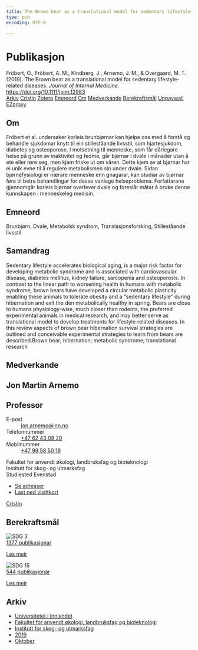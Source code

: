 ```yaml
---
title: The Brown bear as a translational model for sedentary lifestyle-related diseases
type: pub
encoding: UTF-8

---
```

<h1>Publikasjon</h1>
<article id="csl-bib-container-67WYAN5W" class="csl-bib-container">
  <div class="csl-bib-body"> <div class="csl-entry">Fröbert, O., Fröbert, A. M., Kindberg, J., Arnemo, J. M., &#38; Overgaard, M. T. (2019). The Brown bear as a translational model for sedentary lifestyle-related diseases. <i>Journal of Internal Medicine</i>. <a href="https://doi.org/10.1111/joim.12983">https://doi.org/10.1111/joim.12983</a></div> </div>
  <div class="csl-bib-buttons">
    <a href="#taxonomy-article-67WYAN5W" alt="archive" class="csl-bib-button">Arkiv</a>
    <a href="https://app.cristin.no/results/show.jsf?id=1739008" alt="Cristin" class="csl-bib-button">Cristin</a>
    <a href="http://zotero.org/groups/5881554/items/67WYAN5W" alt="Zotero" class="csl-bib-button">Zotero</a>
    <a href="#keywords-article-67WYAN5W" alt="keywords" class="csl-bib-button">Emneord</a>
    <a href="#about-article-67WYAN5W" alt="about_pub" class="csl-bib-button">Om</a>
    <a href="#contributors-article-67WYAN5W" alt="contributors" class="csl-bib-button">Medverkande</a>
    <a href="#sdg-article-67WYAN5W" alt="sdg" class="csl-bib-button">Berekraftsmål</a>
    <a href="https://onlinelibrary.wiley.com/doi/pdfdirect/10.1111/joim.12983" alt="Unpaywall" class="csl-bib-button">Unpaywall</a>
    <a href="https://onlinelibrary.wiley.com/doi/pdfdirect/10.1111/joim.12983" alt="EZproxy" class="csl-bib-button">EZproxy</a>
  </div>
  <div id="csl-bib-meta-container-67WYAN5W"></div>
</article>
<div id="csl-bib-meta-67WYAN5W" class="csl-bib-meta">
  <article id="about-article-67WYAN5W" class="about_pub-article">
    <h1>Om</h1>
    Fröbert et al. undersøker korleis brunbjørnar kan hjelpe oss med å forstå og behandle sjukdomar knytt til ein stilleståande livsstil, som hjartesjukdom, diabetes og osteoporose. I motsetning til menneske, som får dårlegare helse på grunn av inaktivitet og fedme, går bjørnar i dvale i månader utan å ete eller røre seg, men kjem friske ut om våren. Dette kjem av at bjørnar har ei unik evne til å regulere metabolismen sin under dvale. Sidan bjørnefysiologi er nærare menneske enn gnagarar, kan studiar av bjørnar føre til betre behandlingar for desse vanlege helseproblema. Forfattarane gjennomgår korleis bjørnar overlever dvale og foreslår måtar å bruke denne kunnskapen i menneskeleg medisin.
  </article>
  <article id="keywords-article-67WYAN5W" class="keywords-article">
    <h1>Emneord</h1>
    Brunbjørn, Dvale, Metabolsk syndrom, Translasjonsforsking, Stilleståande livsstil
  </article>
  <article id="abstract-article-67WYAN5W" class="abstract-article">
    <h1>Samandrag</h1>
    Sedentary lifestyle accelerates biological aging, is a major risk factor for developing metabolic syndrome and is associated with cardiovascular disease, diabetes mellitus, kidney failure, sarcopenia and osteoporosis. In contrast to the linear path to worsening health in humans with metabolic syndrome, brown bears have developed a circular metabolic plasticity enabling these animals to tolerate obesity and a “sedentary lifestyle” during hibernation and exit the den metabolically healthy in spring. Bears are close to humans physiology‐wise, much closer than rodents, the preferred experimental animals in medical research, and may better serve as translational model to develop treatments for lifestyle‐related diseases. In this review aspects of brown bear hibernation survival strategies are outlined and conceivable experimental strategies to learn from bears are described.Brown bear; hibernation; metabolic syndrome; translational research
  </article>
  <article id="contributors-article-67WYAN5W" class="contributors-article">
    <h1>Medverkande</h1>
    <div class="personas"> <div class="vrtx-hinn-person-card"> <div class="photo"> <i class="lar la-user-circle missing-person"></i> </div> <div class="info"> <hgroup><h1>Jon Martin Arnemo</h1> <h2>Professor</h2> </hgroup><dl> <dt>E-post</dt> <dd> <a href="mailto:jon.arnemo@inn.no">jon.arnemo@inn.no</a> </dd> <dt>Telefonnummer</dt> <dd><a href="tel:+4762430820"> +47 62 43 08 20 </a></dd> <dt>Mobilnummer</dt> <dd><a href="tel:+4799585019"> +47 99 58 50 19 </a></dd> </dl> <p> Fakultet for anvendt økologi, landbruksfag og bioteknologi<br> Institutt for skog- og utmarksfag<br> Studiested Evenstad </p> <ul class="vrtx-hinn-links"> <li><a href="https://www.inn.no/finn-en-ansatt/jon-arnemo.html#vrtx-hinn-addresses">Se adresser</a></li> <li><a href="https://www.inn.no/finn-en-ansatt/jon-arnemo.html?vrtx=vcf">Last ned visittkort</a></li> </ul> </div> </div> <a href="https://app.cristin.no/persons/show.jsf?id=328246" alt="Cristin URL" class="personas-cristin">Cristin</a> </div>
  </article>
  <article id="sdg-article-67WYAN5W" class="sdg-article">
    <h1>Berekraftsmål</h1>
    <div class="sdg-container"><div id="sdg3" class="sdg">
        <img src="{{< params subfolder >}}images/sdg/sdg03_nn.png" class="image" alt="SDG 3">
        <div class="sdg-overlay">
          <a href="{{< params subfolder >}}nn/archive/?sdg=3#archive" class="sdg-publication-count"><span>1377</span> publikasjonar</a>
          <p><a href="https://fn.no/om-fn/fns-baerekraftsmaal/god-helse-og-livskvalitet?lang=nno-NO" class="sdg-read-more">Les meir</a></p>
        </div>
      </div> <div id="sdg15" class="sdg">
        <img src="{{< params subfolder >}}images/sdg/sdg15_nn.png" class="image" alt="SDG 15">
        <div class="sdg-overlay">
          <a href="{{< params subfolder >}}nn/archive/?sdg=15#archive" class="sdg-publication-count"><span>544</span> publikasjonar</a>
          <p><a href="https://fn.no/om-fn/fns-baerekraftsmaal/livet-paa-land?lang=nno-NO" class="sdg-read-more">Les meir</a></p>
        </div>
      </div></div>
  </article>
  <article id="taxonomy-article-67WYAN5W" class="taxonomy-article">
    <h1>Arkiv</h1>
    <ul>
      <li><a href="{{< params subfolder >}}nn/archive/?key=3DCRN523">Universitetet i Innlandet</a></li>
      <li><a href="{{< params subfolder >}}nn/archive/?key=T77LXH6D">Fakultet for anvendt økologi, landbruksfag og bioteknologi</a></li>
      <li><a href="{{< params subfolder >}}nn/archive/?key=7TRARPE3">Institutt for skog- og utmarksfag</a></li>
      <li><a href="{{< params subfolder >}}nn/archive/?key=MXEW8QDW">2019</a></li>
      <li><a href="{{< params subfolder >}}nn/archive/?key=LGB3C7GN">Oktober</a></li>
    </ul>
  </article>
</div>
